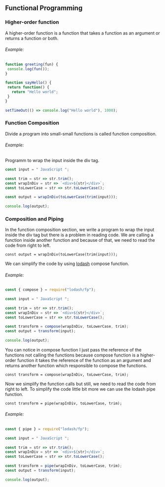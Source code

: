 ## Functional Programming
### Higher-order function
A higher-order function is a function that takes a function as an argument or returns a function or both.

###### Example:
```javaScript
function greeting(fun) {
 console.log(fun());
}
 
function sayHello() {
 return function() {
   return "Hello world";
 }
}
 
setTimeOut(() => console.log("Hello world"), 1000);
```

### Function Composition
Divide a program into small-small functions is called function composition.

###### Example:
Programm to wrap the input inside the div tag.
```javaScript
const input = " JavaScript ";
 
const trim = str => str.trim();
const wrapInDiv = str => `<div>${str}</div>`;
const toLowerCase = str => str.toLowerCase();
 
const output = wrapInDiv(toLowerCase(trim(input)));
 
console.log(output);
```

### Composition and Piping
In the function composition section, we write a program to wrap the input inside the div tag but there is a problem in reading code. We are calling a function inside another function and because of that, we need to read the code from right to left.

`const output = wrapInDiv(toLowerCase(trim(input)));`

We can simplify the code by using [lodash](https://lodash.com/) compose function.

###### Example:
```javaScript
const { compose } = require("lodash/fp");
 
const input = " JavaScript ";
 
const trim = str => str.trim();
const wrapInDiv = str => `<div>${str}</div>`;
const toLowerCase = str => str.toLowerCase();
 
const transform = compose(wrapInDiv, toLowerCase, trim);
const output = transform(input);
 
console.log(output);
```

You can notice in compose function I just pass the reference of the functions not calling the functions because compose function is a higher-order function it takes the reference of the function as an argument and returns another function which responsible to compose the functions.

`const transform = compose(wrapInDiv, toLowerCase, trim);`

Now we simplify the function calls but still, we need to read the code from right to left. To simplify the code little bit more we can use the lodash pipe function.

`const transform = pipe(wrapInDiv, toLowerCase, trim);`

###### Example:
```javaScript
const { pipe } = require("lodash/fp");
 
const input = " JavaScript ";
 
const trim = str => str.trim();
const wrapInDiv = str => `<div>${str}</div>`;
const toLowerCase = str => str.toLowerCase();
 
const transform = pipe(wrapInDiv, toLowerCase, trim);
const output = transform(input);
 
console.log(output);
```
